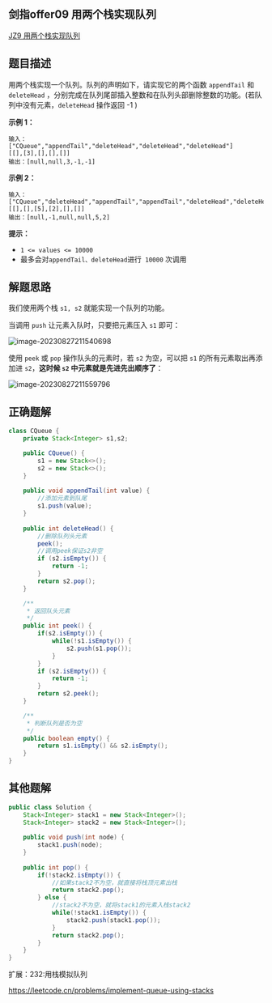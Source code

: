 

## 剑指offer09 用两个栈实现队列

[JZ9 用两个栈实现队列](https://www.nowcoder.com/practice/54275ddae22f475981afa2244dd448c6?tpId=13&tqId=23281&ru=/exam/oj/ta&qru=/ta/coding-interviews/question-ranking&sourceUrl=%2Fexam%2Foj%2Fta%3Fpage%3D1%26tpId%3D13%26type%3D13)





## 题目描述

用两个栈实现一个队列。队列的声明如下，请实现它的两个函数 `appendTail` 和 `deleteHead` ，分别完成在队列尾部插入整数和在队列头部删除整数的功能。(若队列中没有元素，`deleteHead` 操作返回 -1 )

 

**示例 1：**

```
输入：
["CQueue","appendTail","deleteHead","deleteHead","deleteHead"]
[[],[3],[],[],[]]
输出：[null,null,3,-1,-1]
```

**示例 2：**

```
输入：
["CQueue","deleteHead","appendTail","appendTail","deleteHead","deleteHead"]
[[],[],[5],[2],[],[]]
输出：[null,-1,null,null,5,2]
```

**提示：**

- `1 <= values <= 10000`
- 最多会对` appendTail、deleteHead `进行` 10000` 次调用



## 解题思路

我们使用两个栈 `s1, s2` 就能实现一个队列的功能。

当调用 `push` 让元素入队时，只要把元素压入 `s1` 即可：

![image-20230827211540698](https://alylmengbucket.oss-cn-nanjing.aliyuncs.com/2023-9/202308272116442.png)

使用 `peek` 或 `pop` 操作队头的元素时，若 `s2` 为空，可以把 `s1` 的所有元素取出再添加进 `s2`，**这时候 `s2` 中元素就是先进先出顺序了**：

![image-20230827211559796](https://alylmengbucket.oss-cn-nanjing.aliyuncs.com/2023-9/202308272116465.png)





## 正确题解

```java
class CQueue {
    private Stack<Integer> s1,s2;

    public CQueue() {
        s1 = new Stack<>();
        s2 = new Stack<>();
    }
    
    public void appendTail(int value) {
        //添加元素到队尾
        s1.push(value);
    }
    
    public int deleteHead() {
        //删除队列头元素
        peek();
        //调用peek保证s2非空
        if (s2.isEmpty()) {
            return -1;
        }
        return s2.pop();
    }

    /**
     * 返回队头元素
     */
    public int peek() {
        if(s2.isEmpty()) {
            while(!s1.isEmpty()) {
                s2.push(s1.pop());
            }
        }
        if (s2.isEmpty()) {
            return -1;
        }
        return s2.peek();
    }

    /**
     * 判断队列是否为空
     */
    public boolean empty() {
        return s1.isEmpty() && s2.isEmpty();
    }
}
```









## 其他题解

```java
public class Solution {
    Stack<Integer> stack1 = new Stack<Integer>();
    Stack<Integer> stack2 = new Stack<Integer>();
    
    public void push(int node) {
        stack1.push(node);
    }
    
    public int pop() {
        if(!stack2.isEmpty()) {
            //如果stack2不为空，就直接将栈顶元素出栈
            return stack2.pop();
        } else {
            //stack2不为空，就将stack1的元素入栈stack2
            while(!stack1.isEmpty()) {
                stack2.push(stack1.pop());
            }   
            return stack2.pop();
        }
    }
}
```



扩展：232:用栈模拟队列

https://leetcode.cn/problems/implement-queue-using-stacks